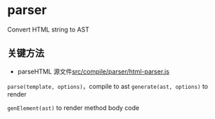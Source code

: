 # parser

Convert HTML string to AST

## 关键方法

* parseHTML 源文件[src/compile/parser/html-parser.js](src/compile/parser/html-parser.js)

`parse(template, options)`，compile to ast
`generate(ast, options)` to render

`genElement(ast)` to render method body code
